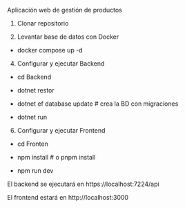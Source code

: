 Aplicación web de gestión de productos
1. Clonar repositorio
   
3. Levantar base de datos con Docker
   
- docker compose up -d
   
4. Configurar y ejecutar Backend

- cd Backend
  
- dotnet restor
  
- dotnet ef database update   # crea la BD con migraciones
  
- dotnet run
  
6. Configurar y ejecutar Frontend
   
- cd Fronten

- npm install   # o pnpm install

- npm run dev

El backend se ejecutará en https://localhost:7224/api

El frontend estará en http://localhost:3000
